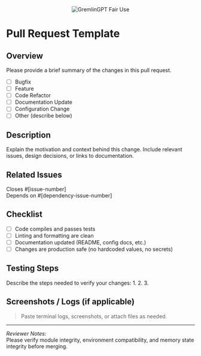 <div align="center">
  <img src="https://img.shields.io/badge/Fair%20Use-GremlinGPT%20v1.0-black?style=for-the-badge&labelColor=black&color=red&logo=ghost&logoColor=red" alt="GremlinGPT Fair Use">
</div>

# Pull Request Template

## Overview
Please provide a brief summary of the changes in this pull request.

- [ ] Bugfix  
- [ ] Feature  
- [ ] Code Refactor  
- [ ] Documentation Update  
- [ ] Configuration Change  
- [ ] Other (describe below)

## Description
Explain the motivation and context behind this change. Include relevant issues, design decisions, or links to documentation.

## Related Issues
Closes #[issue-number]  
Depends on #[dependency-issue-number]

## Checklist
- [ ] Code compiles and passes tests
- [ ] Linting and formatting are clean
- [ ] Documentation updated (README, config docs, etc.)
- [ ] Changes are production safe (no hardcoded values, no secrets)

## Testing Steps
Describe the steps needed to verify your changes:
1. 
2. 
3. 

## Screenshots / Logs (if applicable)
> Paste terminal logs, screenshots, or attach files as needed.

---

_Reviewer Notes:_  
Please verify module integrity, environment compatibility, and memory state integrity before merging.

